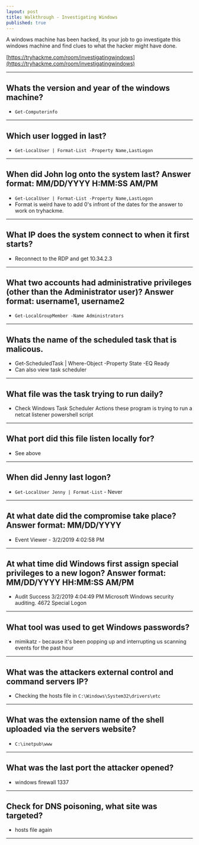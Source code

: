 ```yaml
---
layout: post
title: Walkthrough - Investigating Windows
published: true
---
```


A windows machine has been hacked, its your job to go investigate this windows machine and find clues to what the hacker might have done.

[https://tryhackme.com/room/investigatingwindows](https://tryhackme.com/room/investigatingwindows)

* * *

## Whats the version and year of the windows machine?

- ``Get-Computerinfo``

* * *

## Which user logged in last?

- ``Get-LocalUser | Format-List -Property Name,LastLogon``

* * *

## When did John log onto the system last? Answer format: MM/DD/YYYY H:MM:SS AM/PM

- ``Get-LocalUser | Format-List -Property Name,LastLogon``
- Format is weird have to add 0's infront of the dates for the answer to work on tryhackme.

* * *

## What IP does the system connect to when it first starts?

- Reconnect to the RDP and get 10.34.2.3

* * *

## What two accounts had administrative privileges (other than the Administrator user)? Answer format: username1, username2

- ``Get-LocalGroupMember -Name Administrators``

* * *

## Whats the name of the scheduled task that is malicous.

- Get-ScheduledTask | Where-Object -Property State -EQ Ready
- Can also view task scheduler

* * *

## What file was the task trying to run daily?

- Check Windows Task Scheduler Actions these program is trying to run a netcat listener powershell script

* * *

## What port did this file listen locally for?

- See above

* * *

## When did Jenny last logon?

- ``Get-LocalUser Jenny | Format-List`` - Never

* * *

## At what date did the compromise take place? Answer format: MM/DD/YYYY

- Event Viewer - 3/2/2019 4:02:58 PM 

* * *

## At what time did Windows first assign special privileges to a new logon? Answer format: MM/DD/YYYY HH:MM:SS AM/PM

- Audit Success   3/2/2019 4:04:49 PM Microsoft Windows security auditing.    4672    Special Logon

* * *

## What tool was used to get Windows passwords?

- mimikatz - because it's been popping up and interrupting us scanning events for the past hour

* * *

## What was the attackers external control and command servers IP?

- Checking the hosts file in ``C:\Windows\System32\drivers\etc``

* * *

## What was the extension name of the shell uploaded via the servers website?

- ``C:\inetpub\www``

* * *

## What was the last port the attacker opened?

- windows firewall 1337

* * *

## Check for DNS poisoning, what site was targeted?

- hosts file again

* * * 